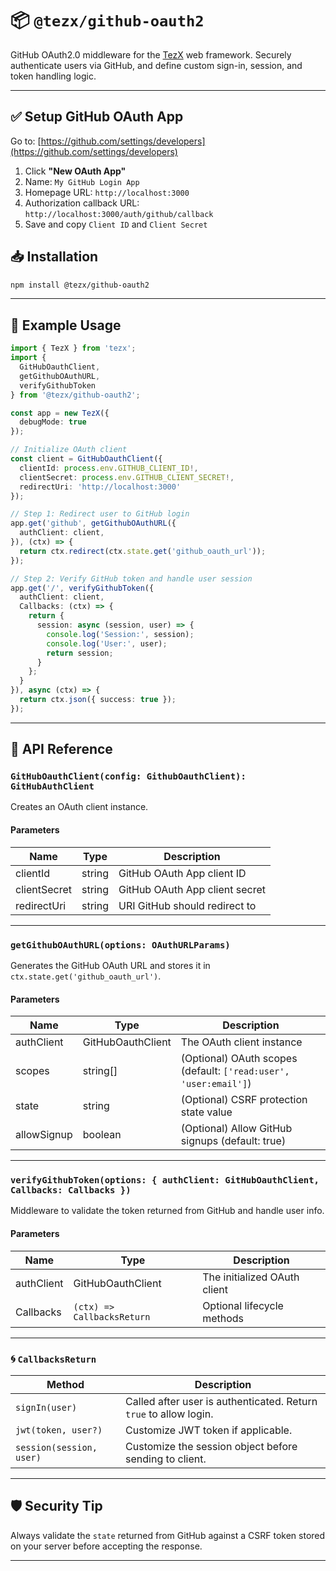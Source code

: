 
# 📦 `@tezx/github-oauth2`

GitHub OAuth2.0 middleware for the [TezX](https://github.com/tezxjs/TezX) web framework. Securely authenticate users via GitHub, and define custom sign-in, session, and token handling logic.

---

## ✅ Setup GitHub OAuth App

Go to: [https://github.com/settings/developers](https://github.com/settings/developers)

1. Click **"New OAuth App"**
2. Name: `My GitHub Login App`
3. Homepage URL: `http://localhost:3000`
4. Authorization callback URL: `http://localhost:3000/auth/github/callback`
5. Save and copy `Client ID` and `Client Secret`

## 📥 Installation

```bash
npm install @tezx/github-oauth2
```

---

## 📄 Example Usage

```ts
import { TezX } from 'tezx';
import {
  GitHubOauthClient,
  getGithubOAuthURL,
  verifyGithubToken
} from '@tezx/github-oauth2';

const app = new TezX({
  debugMode: true
});

// Initialize OAuth client
const client = GitHubOauthClient({
  clientId: process.env.GITHUB_CLIENT_ID!,
  clientSecret: process.env.GITHUB_CLIENT_SECRET!,
  redirectUri: 'http://localhost:3000'
});

// Step 1: Redirect user to GitHub login
app.get('github', getGithubOAuthURL({
  authClient: client,
}), (ctx) => {
  return ctx.redirect(ctx.state.get('github_oauth_url'));
});

// Step 2: Verify GitHub token and handle user session
app.get('/', verifyGithubToken({
  authClient: client,
  Callbacks: (ctx) => {
    return {
      session: async (session, user) => {
        console.log('Session:', session);
        console.log('User:', user);
        return session;
      }
    };
  }
}), async (ctx) => {
  return ctx.json({ success: true });
});
```

---

## 🧩 API Reference

### `GitHubOauthClient(config: GithubOauthClient): GitHubAuthClient`

Creates an OAuth client instance.

#### Parameters

| Name         | Type   | Description                    |
| ------------ | ------ | ------------------------------ |
| clientId     | string | GitHub OAuth App client ID     |
| clientSecret | string | GitHub OAuth App client secret |
| redirectUri  | string | URI GitHub should redirect to  |

---

### `getGithubOAuthURL(options: OAuthURLParams)`

Generates the GitHub OAuth URL and stores it in `ctx.state.get('github_oauth_url')`.

#### Parameters

| Name        | Type              | Description                                                      |
| ----------- | ----------------- | ---------------------------------------------------------------- |
| authClient  | GitHubOauthClient | The OAuth client instance                                        |
| scopes      | string\[]         | (Optional) OAuth scopes (default: `['read:user', 'user:email']`) |
| state       | string            | (Optional) CSRF protection state value                           |
| allowSignup | boolean           | (Optional) Allow GitHub signups (default: true)                  |

---

### `verifyGithubToken(options: { authClient: GitHubOauthClient, Callbacks: Callbacks })`

Middleware to validate the token returned from GitHub and handle user info.

#### Parameters

| Name       | Type                       | Description                  |
| ---------- | -------------------------- | ---------------------------- |
| authClient | GitHubOauthClient          | The initialized OAuth client |
| Callbacks  | `(ctx) => CallbacksReturn` | Optional lifecycle methods   |

---

### 🌀 `CallbacksReturn`

| Method                   | Description                                                       |
| ------------------------ | ----------------------------------------------------------------- |
| `signIn(user)`           | Called after user is authenticated. Return `true` to allow login. |
| `jwt(token, user?)`      | Customize JWT token if applicable.                                |
| `session(session, user)` | Customize the session object before sending to client.            |

---

## 🛡 Security Tip

Always validate the `state` returned from GitHub against a CSRF token stored on your server before accepting the response.

---
